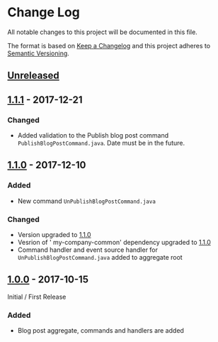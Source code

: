 # Change Log

All notable changes to this project will be documented in this file.

The format is based on [Keep a Changelog](http://keepachangelog.com/)
and this project adheres to [Semantic Versioning](http://semver.org/).

## [Unreleased][]

[Unreleased]: https://github.com/ivans-innovation-lab/my-company-blog-domain/compare/1.1.1...HEAD

## [1.1.1][] - 2017-12-21

[1.1.1]: https://github.com/ivans-innovation-lab/my-company-blog-domain/compare/1.1.0...1.1.1

### Changed

-   Added validation to the Publish blog post command `PublishBlogPostCommand.java`. Date must be in the future.

## [1.1.0][] - 2017-12-10

[1.1.0]: https://github.com/ivans-innovation-lab/my-company-blog-domain/compare/1.0.0...1.1.0

### Added

-   New command `UnPublishBlogPostCommand.java`

### Changed

-   Version upgraded to [1.1.0]
-   Vesrion of ' my-company-common' dependency upgraded to [1.1.0]
-   Command handler and event source handler for `UnPublishBlogPostCommand.java` added to aggregate root

## [1.0.0][] - 2017-10-15

Initial / First Release

[1.0.0]: https://github.com/ivans-innovation-lab/my-company-blog-domain/tree/1.0.0

### Added

-   Blog post aggregate, commands and handlers are added
